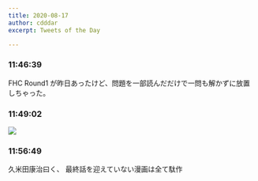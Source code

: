 ```yaml
---
title: 2020-08-17
author: cdddar
excerpt: Tweets of the Day

---
```


### 11:46:39

FHC Round1 が昨日あったけど、問題を一部読んだだけで一問も解かずに放置しちゃった。

### 11:49:02

![](https://i.imgur.com/sx6oFQY.png)

### 11:56:49

久米田康治曰く、
最終話を迎えていない漫画は全て駄作

